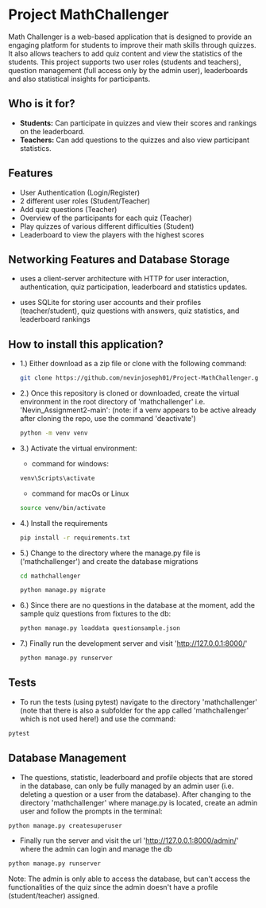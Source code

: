 # Project MathChallenger

Math Challenger is a web-based application that is designed to provide an engaging platform for students to improve their math skills through quizzes. It also allows teachers to add quiz content and view the statistics of the students. This project supports two user roles (students and teachers), question management (full access only by the admin user), leaderboards and also statistical insights for participants.


## Who is it for?

- **Students:** Can participate in quizzes and view their scores and rankings on the leaderboard.
- **Teachers:** Can add questions to the quizzes and also view participant statistics.

## Features

- User Authentication (Login/Register)
- 2 different user roles (Student/Teacher)
- Add quiz questions (Teacher)
- Overview of the participants for each quiz (Teacher)
- Play quizzes of various different difficulties (Student)
- Leaderboard to view the players with the highest scores

## Networking Features and Database Storage

- uses a client-server architecture with HTTP for user interaction, authentication, quiz participation, leaderboard and statistics updates.

- uses SQLite for storing user accounts and their profiles (teacher/student), quiz questions with answers, quiz statistics, and leaderboard rankings



## How to install this application?

- 1.)  Either download as a zip file or clone with the following command:
  ```bash
  git clone https://github.com/nevinjoseph01/Project-MathChallenger.git
  ```
- 2.)  Once this repository is cloned or downloaded, create the virtual environment in the root directory of 'mathchallenger' i.e. 'Nevin_Assignment2-main':
  (note: if a venv appears to be active already after cloning the repo, use the command 'deactivate')
  ```bash
  python -m venv venv
  ```
- 3.)  Activate the virtual environment:
  - command for windows:
  ```bash
  venv\Scripts\activate
  ```
  - command for macOs or Linux
  ```bash
  source venv/bin/activate
  ```

- 4.) Install the requirements
  ```bash
  pip install -r requirements.txt
  ```
  
- 5.) Change to the directory where the manage.py file is ('mathchallenger') and create the database migrations
  ```bash
  cd mathchallenger
  ```
  ```bash
  python manage.py migrate
  ```

- 6.) Since there are no questions in the database at the moment, add the sample quiz questions from fixtures to the db:
  ```bash
  python manage.py loaddata questionsample.json
  ```

- 7.) Finally run the development server and visit 'http://127.0.0.1:8000/'
  ```bash
  python manage.py runserver
  ```
  
  

## Tests

- To run the tests (using pytest) navigate to the directory 'mathchallenger' (note that there is also a subfolder for the app called 'mathchallenger' which is not used here!) and use the command:

```bash
pytest
```


## Database Management

- The questions, statistic, leaderboard and profile objects that are stored in the database, can only be fully managed by an admin user (i.e. deleting a question or a user from the database). After changing to the directory 'mathchallenger' where manage.py is located, create an admin user and follow the prompts in the terminal:

```bash
python manage.py createsuperuser
```

- Finally run the server and visit the url 'http://127.0.0.1:8000/admin/' where the admin can login and manage the db
  
```bash
python manage.py runserver
```

Note: The admin is only able to access the database, but can't access the functionalities of the quiz since the admin doesn't have a profile (student/teacher) assigned.
  
  

  
  
  


